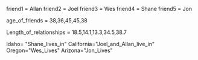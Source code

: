 friend1 = Allan
friend2 = Joel
friend3 = Wes
friend4 = Shane
friend5 = Jon

age_of_friends = 38,36,45,45,38

Length_of_relationships = 18.5,14.1,13.3,34.5,38.7

Idaho= "Shane_lives_in"
California="Joel_and_Allan_live_in"
Oregon="Wes_Lives"
Arizona="Jon_Lives"
